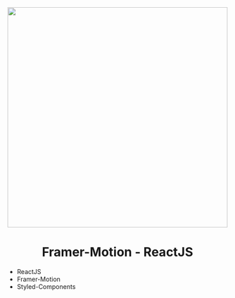 <div align="center">
    <img src="https://konstantinlebedev.com/static/76d81ec25cd799b15cd16c0b16e869af/cover.png" width="500"/>
</div>

<div align="center">
    <h1>Framer-Motion - ReactJS</h1>
</div>

- ReactJS
- Framer-Motion
- Styled-Components
